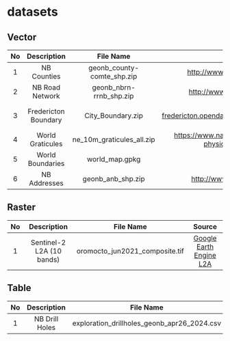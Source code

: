 # datasets

## Vector

| No     | Description               | File Name                            | Source                                                                                     |
| :----: | :-----------------------: | :----------------------------------: | :----------------------------------------------------------------------------------------: |
|  1     |  NB Counties              |  geonb_county-comte_shp.zip          |  http://www.snb.ca/geonb1/e/DC/county.asp                                                  |
|  2     |  NB Road Network          |  geonb_nbrn-rrnb_shp.zip             |  http://www.snb.ca/geonb1/e/DC/NBRN.asp                                                    |
|  3     |  Fredericton Boundary     |  City_Boundary.zip                   |  https://data-fredericton.opendata.arcgis.com/datasets/Fredericton::city-boundary/about    |
|  4     |  World Graticules         |  ne_10m_graticules_all.zip           |  https://www.naturalearthdata.com/downloads/10m-physical-vectors/10m-graticules/           |
|  5     |  World Boundaries         |  world_map.gpkg                      |  QGIS                                                                                      |
|  6     |  NB Addresses             |  geonb_anb_shp.zip                   |  http://www.snb.ca/geonb1/e/DC/ANB.asp                                                     |


## Raster

| No     | Description                     | File Name                            | Source                                                                                                                   |
| :----: | :-----------------------------: | :----------------------------------: | :----------------------------------------------------------------------------------------------------------------------: |
|  1     |  Sentinel-2 L2A (10 bands)      |  oromocto_jun2021_composite.tif      |  [Google Earth Engine L2A](https://developers.google.com/earth-engine/datasets/catalog/COPERNICUS_S2_SR_HARMONIZED)      |


## Table

| No     | Description               | File Name                                        | Source                                                                                     |
| :----: | :-----------------------: | :----------------------------------------------: | :----------------------------------------------------------------------------------------: |
|  1     |  NB Drill Holes           |  exploration_drillholes_geonb_apr26_2024.csv     |  https://www2.gnb.ca/content/gnb/en/departments/erd/open-data/metallic-minerals.html#3     |
